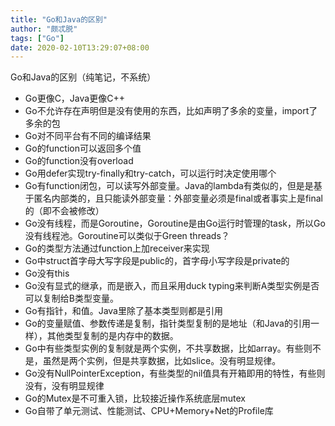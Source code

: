 ```yaml
---
title: "Go和Java的区别"
author: "颇忒脱"
tags: ["Go"]
date: 2020-02-10T13:29:07+08:00
---
```


Go和Java的区别（纯笔记，不系统）

<!--more-->

- Go更像C，Java更像C++
- Go不允许存在声明但是没有使用的东西，比如声明了多余的变量，import了多余的包
- Go对不同平台有不同的编译结果
- Go的function可以返回多个值
- Go的function没有overload
- Go用defer实现try-finally和try-catch，可以运行时决定使用哪个
- Go有function闭包，可以读写外部变量。Java的lambda有类似的，但是是基于匿名内部类的，且只能读外部变量：外部变量必须是final或者事实上是final的（即不会被修改）
- Go没有线程，而是Goroutine，Goroutine是由Go运行时管理的task，所以Go没有线程池。Goroutine可以类似于Green threads？
- Go的类型方法通过function上加receiver来实现
- Go中struct首字母大写字段是public的，首字母小写字段是private的
- Go没有this
- Go没有显式的继承，而是嵌入，而且采用duck typing来判断A类型实例是否可以复制给B类型变量。
- Go有指针，和值。Java里除了基本类型则都是引用
- Go的变量赋值、参数传递是复制，指针类型复制的是地址（和Java的引用一样），其他类型复制的是内存中的数据。
- Go中有些类型实例的复制就是两个实例，不共享数据，比如array。有些则不是，虽然是两个实例，但是共享数据，比如slice。没有明显规律。
- Go没有NullPointerException，有些类型的nil值具有开箱即用的特性，有些则没有，没有明显规律
- Go的Mutex是不可重入锁，比较接近操作系统底层mutex
- Go自带了单元测试、性能测试、CPU+Memory+Net的Profile库